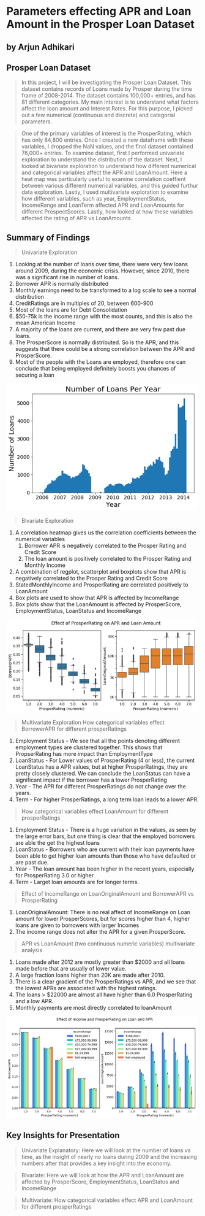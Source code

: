 # Parameters effecting APR and Loan Amount in the Prosper Loan Dataset
## by Arjun Adhikari

## Prosper Loan Dataset

> In this project, I will be investigating the Prosper Loan Dataset. This dataset contains records of Loans made by Prosper during the time frame of 2008-2014. The dataset contains 100,000+ entries, and has 81 different categories. My main interest is to understand what factors affect the loan amount and Interest Rates. For this purpose, I picked out a few numerical (continuous and discrete) and categorial parameters. 

>One of the primary variables of interest is the ProsperRating, which has only 84,800 entries. Once I created a new dataframe with these variables, I dropped the NaN values, and the final dataset contained 76,000+ entries.  To examine dataset, first I performed univariate exploration to understand the distribution of the dataset. Next, I looked at bivariate exploration to understand how different numerical and categorical variables affect the APR and LoanAmount. Here a heat map  was particularly useful to examine correlation coeffient between various different numerical variables, and this guided furthur data exploration. Lastly, I used multivariate exploration to examine how different variables, such as year, EmploymentStatus, IncomeRange and LoanTerm affected APR and LoanAmounts for different ProspectScores. Lastly, how looked at how these variables affected the rating of APR vs LoanAmounts. 

## Summary of Findings

> Univariate Exploration
1. Looking at the number of loans over time, there were very few loans around 2009, during the economic crisis. However, since 2010, there was a significant rise in number of loans. 
2. Borrower APR is normally distributed
3. Monthly earnings need to be transformed to a log scale to see a normal distribution 
4. CreditRatings are in multiples of 20, between 600-900
5. Most of the loans are for Debt Consolidation 
6. $50-75k is the income range with the most counts, and this is also the mean American Income
7. A majority of the loans are current, and there are very few past due loans. 
8. The ProsperScore is normally distributed. So is the APR, and this suggests that there could be a strong correlation between the APR and ProsperScore. 
9. Most of the people with the Loans are employed, therefore one can conclude that being employed definitely boosts you chances of securing a loan

<img src="Images/univariate.png" width=500>

> Bivariate Exploration 
1. A correlation heatmap gives us the correlation coefficients between the numerical variables 
    1. Borrower APR is negatively correlated to the Prosper Rating and Credit Score
    2. The loan amount is positively correlated to the Prosper Rating and Monthly Income
2. A combination of regplot, scatterplot and boxplots show that APR is negatively correlated to the Prosper Rating and Credit Score
3. StatedMonthlyIncome and ProsperRating are correlated positively to LoanAmount
4. Box plots are used to show that APR is affected by IncomeRange
5. Box plots show that the LoanAmount is affected by ProsperScore, EmploymentStatus, LoanStatus and IncomeRange

<img src="Images/bivariate.png" width=500>

>Multivariate Exploration
How categorical variables effect BorrowerAPR for different prosperRatings
1. Employment Status - We see that all the points denoting different employment types are clustered together. This shows that PropserRating has more impact than EmploymentType
2. LoanStatus - For Lower values of ProsperRating (4 or less), the current LoanStatus has a APR values, but at higher ProsperRatings, they are pretty closely clustered. We can conclude the LoanStatus can have a significant impact if the borrower has a lower ProsperRating 
3. Year - The APR for different ProsperRatings do not change over the years. 
4. Term - For higher ProsperRatings, a long term loan leads to a lower APR. 
> How categorical variables effect LoanAmount for different prosperRatings
1. Employment Status - There is a huge variation in the values, as seen by the large error bars, but one thing is clear that the employed borrowers are able the get the highest loans 
2. LoanStatus - Borrowers who are current with their loan payments have been able to get higher loan amounts than those who have defaulted or are past due. 
3. Year - The loan amount has been higher in the recent years, especially for ProsperRating 3.0 or higher
4. Term - Larget loan amounts are for longer terms. 
> Effect of IncomeRange on LoanOriginalAmount and BorrowerAPR vs ProsperRating
1. LoanOriginalAmount: There is no real affect of IncomeRange on Loan amount for lower ProsperScores, but for scores higher than 4, higher loans are given to borrowers with larger Incomes 
2. The income range does not alter the APR for a given ProsperScore. 
> APR vs LoanAmount (two continuous numeric variables) multivariate analysis
1. Loans made after 2012 are mostly greater than $2000 and all loans made before that are usually of lower value. 
2. A large fraction loans higher than 20K are made after 2010.
3. There is a clear gradient of the ProsperRatings vs APR, and we see that the lowest APRs are associated with the highest ratings. 
4. The loans > $22000 are almost all have higher than 6.0 ProsperRating and a low APR.
5. Monthly payments are most directly correlated to loanAmount

<img src="Images/multivariate.png" width=500>

## Key Insights for Presentation

> Univariate Explanatory: Here we will look at the number of loans vs time, as the insight of nearly no loans during 2009 and the increasing numbers after that provides a key insight into the economy. 

> Bivariate: Here we will look at how the APR and LoanAmount are affected by ProsperScore, EmploymentStatus, LoanStatus and IncomeRange

>Multivariate: How categorical variables effect APR and LoanAmount for different prosperRatings



